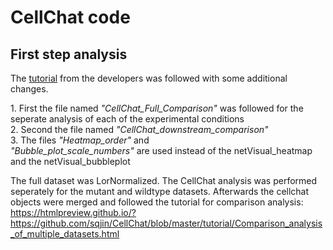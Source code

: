 # CellChat code

## First step analysis
The [tutorial](https://htmlpreview.github.io/?https://github.com/sqjin/CellChat/blob/master/tutorial/CellChat-vignette.html) from the developers was followed with some additional changes. <br> </p>
<p>
  1. First the file named <i>"CellChat_Full_Comparison"</i> was followed for the seperate analysis of each of the experimental conditions <br>
  2. Second the file named <i>"CellChat_downstream_comparison"</i> <br>
  3. The files <i>"Heatmap_order"</i> and <br> <i>"Bubble_plot_scale_numbers" </i> are used instead of the netVisual_heatmap 
  and the netVisual_bubbleplot
</p>



The full dataset was LorNormalized. The CellChat analysis was performed seperately for the mutant and wildtype datasets. Afterwards the cellchat objects 
were merged and followed the tutorial for comparison analysis: https://htmlpreview.github.io/?https://github.com/sqjin/CellChat/blob/master/tutorial/Comparison_analysis_of_multiple_datasets.html
